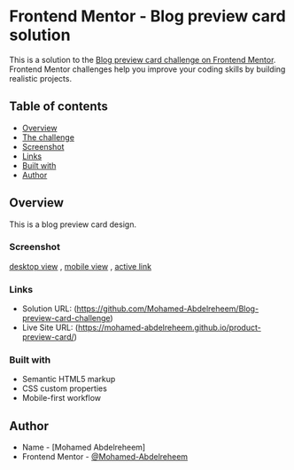 # Frontend Mentor - Blog preview card solution

This is a solution to the [Blog preview card challenge on Frontend Mentor](https://www.frontendmentor.io/challenges/blog-preview-card-ckPaj01IcS). Frontend Mentor challenges help you improve your coding skills by building realistic projects. 

## Table of contents

- [Overview](#overview)
- [The challenge](#Recipe-page-challenge)
- [Screenshot](#screenshot)
- [Links](#links)
- [Built with](#built-with)
- [Author](#author)


## Overview

This is a blog preview card design.


### Screenshot

[desktop view](./screenshots/desktop-screen.png) , [mobile view](./screenshots/mobile-screen.png) , [active link](screenshots/active.png)


### Links

- Solution URL: (https://github.com/Mohamed-Abdelreheem/Blog-preview-card-challenge)
- Live Site URL: (https://mohamed-abdelreheem.github.io/product-preview-card/)


### Built with

- Semantic HTML5 markup
- CSS custom properties
- Mobile-first workflow


## Author

- Name - [Mohamed Abdelreheem]
- Frontend Mentor - [@Mohamed-Abdelreheem](https://www.frontendmentor.io/profile/Mohamed-Abdelreheem)
